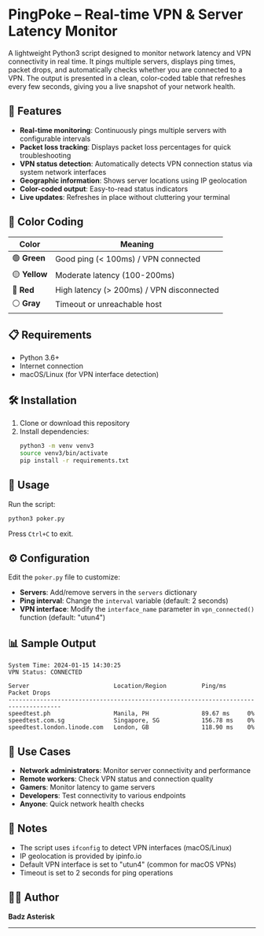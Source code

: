 # PingPoke – Real-time VPN & Server Latency Monitor

A lightweight Python3 script designed to monitor network latency and VPN connectivity in real time. It pings multiple servers, displays ping times, packet drops, and automatically checks whether you are connected to a VPN. The output is presented in a clean, color-coded table that refreshes every few seconds, giving you a live snapshot of your network health.

## 🚀 Features

- **Real-time monitoring**: Continuously pings multiple servers with configurable intervals
- **Packet loss tracking**: Displays packet loss percentages for quick troubleshooting
- **VPN status detection**: Automatically detects VPN connection status via system network interfaces
- **Geographic information**: Shows server locations using IP geolocation
- **Color-coded output**: Easy-to-read status indicators
- **Live updates**: Refreshes in place without cluttering your terminal

## 🎨 Color Coding

| Color | Meaning |
|-------|---------|
| 🟢 **Green** | Good ping (< 100ms) / VPN connected |
| 🟡 **Yellow** | Moderate latency (100-200ms) |
| 🔴 **Red** | High latency (> 200ms) / VPN disconnected |
| ⚪ **Gray** | Timeout or unreachable host |

## 📋 Requirements

- Python 3.6+
- Internet connection
- macOS/Linux (for VPN interface detection)

## 🛠️ Installation

1. Clone or download this repository
2. Install dependencies:
   ```bash
   python3 -m venv venv3
   source venv3/bin/activate
   pip install -r requirements.txt
   ```

## 🚀 Usage

Run the script:
```bash
python3 poker.py
```

Press `Ctrl+C` to exit.

## ⚙️ Configuration

Edit the `poker.py` file to customize:

- **Servers**: Add/remove servers in the `servers` dictionary
- **Ping interval**: Change the `interval` variable (default: 2 seconds)
- **VPN interface**: Modify the `interface_name` parameter in `vpn_connected()` function (default: "utun4")

## 📊 Sample Output

```
System Time: 2024-01-15 14:30:25
VPN Status: CONNECTED

Server                        Location/Region          Ping/ms      Packet Drops    
-------------------------------------------------------------------------------------           
speedtest.ph                  Manila, PH               89.67 ms     0%              
speedtest.com.sg              Singapore, SG            156.78 ms    0%              
speedtest.london.linode.com   London, GB               118.90 ms    0%              
```

## 🎯 Use Cases

- **Network administrators**: Monitor server connectivity and performance
- **Remote workers**: Check VPN status and connection quality
- **Gamers**: Monitor latency to game servers
- **Developers**: Test connectivity to various endpoints
- **Anyone**: Quick network health checks

## 📝 Notes

- The script uses `ifconfig` to detect VPN interfaces (macOS/Linux)
- IP geolocation is provided by ipinfo.io
- Default VPN interface is set to "utun4" (common for macOS VPNs)
- Timeout is set to 2 seconds for ping operations

## 👨‍💻 Author

**Badz Asterisk**

---
